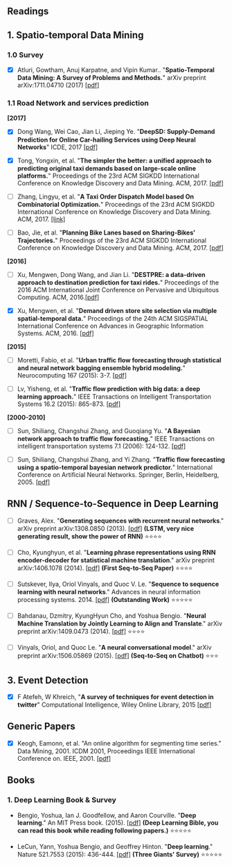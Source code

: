 ## Readings


## 1. Spatio-temporal Data Mining 
### 1.0 Survey 
- [x] Atluri, Gowtham, Anuj Karpatne, and Vipin Kumar.. "**Spatio-Temporal Data Mining: A Survey of Problems and Methods.**"  arXiv preprint arXiv:1711.04710 (2017) [[pdf]](https://arxiv.org/pdf/1711.04710)

### 1.1 Road Network and services prediction
**[2017]**

- [x] Dong Wang, Wei Cao, Jian Li, Jieping Ye. "**DeepSD: Supply-Demand Prediction for Online Car-hailing Services using Deep Neural Networks**" ICDE, 2017 [[pdf]](https://caow13.github.io/deepSD.pdf)

- [x] Tong, Yongxin, et al. "**The simpler the better: a unified approach to predicting original taxi demands based on large-scale online platforms.**" Proceedings of the 23rd ACM SIGKDD International Conference on Knowledge Discovery and Data Mining. ACM, 2017. [[pdf]](http://www.tik.ee.ethz.ch/file/725d288f4b6c2968056a36576dad868f/kdd17-tong.pdf)

- [ ] Zhang, Lingyu, et al. "**A Taxi Order Dispatch Model based On Combinatorial Optimization.**" Proceedings of the 23rd ACM SIGKDD International Conference on Knowledge Discovery and Data Mining. ACM, 2017. [[link]](http://www.kdd.org/kdd2017/papers/view/a-taxi-order-dispatch-model-based-on-combinatorial-optimization)

- [ ] Bao, Jie, et al. "**Planning Bike Lanes based on Sharing-Bikes' Trajectories.**" Proceedings of the 23rd ACM SIGKDD International Conference on Knowledge Discovery and Data Mining. ACM, 2017. [[pdf]](https://www.microsoft.com/en-us/research/wp-content/uploads/2017/06/main.pdf)

**[2016]**

- [ ] Xu, Mengwen, Dong Wang, and Jian Li. "**DESTPRE: a data-driven approach to destination prediction for taxi rides.**" Proceedings of the 2016 ACM International Joint Conference on Pervasive and Ubiquitous Computing. ACM, 2016.[[pdf]](https://raw.githubusercontent.com/debjyoti385/readings/master/papers/DETPRE.pdf)

- [x] Xu, Mengwen, et al. "**Demand driven store site selection via multiple spatial-temporal data.**" Proceedings of the 24th ACM SIGSPATIAL International Conference on Advances in Geographic Information Systems. ACM, 2016.
[[pdf]](http://wangty.net/doc/location.pdf)

**[2015]**

- [ ] Moretti, Fabio, et al. "**Urban traffic flow forecasting through statistical and neural network bagging ensemble hybrid modeling.**" Neurocomputing 167 (2015): 3-7. [[pdf]](https://raw.githubusercontent.com/debjyoti385/readings/master/papers/EnsembleTraffic.pdf)

- [ ] Lv, Yisheng, et al. "**Traffic flow prediction with big data: a deep learning approach.**" IEEE Transactions on Intelligent Transportation Systems 16.2 (2015): 865-873. [[pdf]](http://ieeexplore.ieee.org/abstract/document/6894591/)

**[2000-2010]**

- [ ] Sun, Shiliang, Changshui Zhang, and Guoqiang Yu. "**A Bayesian network approach to traffic flow forecasting.**" IEEE Transactions on intelligent transportation systems 7.1 (2006): 124-132. [[pdf]](https://pdfs.semanticscholar.org/dd94/5f37dd0e2cf5443605ad4047cf9ad774eb1e.pdf)

- [ ] Sun, Shiliang, Changshui Zhang, and Yi Zhang. "**Traffic flow forecasting using a spatio-temporal bayesian network predictor.**" International Conference on Artificial Neural Networks. Springer, Berlin, Heidelberg, 2005. [[pdf]](https://arxiv.org/pdf/1712.08883)




## RNN / Sequence-to-Sequence in Deep Learning

- [ ] Graves, Alex. "**Generating sequences with recurrent neural networks**." arXiv preprint arXiv:1308.0850 (2013). [[pdf]](http://arxiv.org/pdf/1308.0850) **(LSTM, very nice generating result, show the power of RNN)** :star::star::star::star:

- [ ] Cho, Kyunghyun, et al. "**Learning phrase representations using RNN encoder-decoder for statistical machine translation**." arXiv preprint arXiv:1406.1078 (2014). [[pdf]](http://arxiv.org/pdf/1406.1078) **(First Seq-to-Seq Paper)** :star::star::star::star:

- [ ] Sutskever, Ilya, Oriol Vinyals, and Quoc V. Le. "**Sequence to sequence learning with neural networks**." Advances in neural information processing systems. 2014. [[pdf]](http://papers.nips.cc/paper/5346-information-based-learning-by-agents-in-unbounded-state-spaces.pdf) **(Outstanding Work)** :star::star::star::star::star:

- [ ] Bahdanau, Dzmitry, KyungHyun Cho, and Yoshua Bengio. "**Neural Machine Translation by Jointly Learning to Align and Translate**." arXiv preprint arXiv:1409.0473 (2014). [[pdf]](https://arxiv.org/pdf/1409.0473v7.pdf) :star::star::star::star:

- [ ] Vinyals, Oriol, and Quoc Le. "**A neural conversational model**." arXiv preprint arXiv:1506.05869 (2015). [[pdf]](http://arxiv.org/pdf/1506.05869.pdf%20(http://arxiv.org/pdf/1506.05869.pdf)) **(Seq-to-Seq on Chatbot)** :star::star::star:

## 3. Event Detection

- [x] F Atefeh, W Khreich, "**A survey of techniques for event detection in twitter**" Computational Intelligence, Wiley Online Library, 2015 [[pdf]](https://pdfs.semanticscholar.org/b0a8/d512169453d92fbe44bc77a96bcc9cb9c85f.pdf)


## Generic Papers
- [x] Keogh, Eamonn, et al. "An online algorithm for segmenting time series." Data Mining, 2001. ICDM 2001, Proceedings IEEE International Conference on. IEEE, 2001. [[pdf]](http://www-ai.cs.uni-dortmund.de/PublicPublicationFiles/keogh_etal_2001a.pdf)

## Books
### 1. Deep Learning Book & Survey
- Bengio, Yoshua, Ian J. Goodfellow, and Aaron Courville. "**Deep learning**." An MIT Press book. (2015). [[pdf]](https://github.com/HFTrader/DeepLearningBook/raw/master/DeepLearningBook.pdf) **(Deep Learning Bible, you can read this book while reading following papers.)** :star::star::star::star::star:

- LeCun, Yann, Yoshua Bengio, and Geoffrey Hinton. "**Deep learning**." Nature 521.7553 (2015): 436-444. [[pdf]](http://www.cs.toronto.edu/~hinton/absps/NatureDeepReview.pdf) **(Three Giants' Survey)** :star::star::star::star::star:



